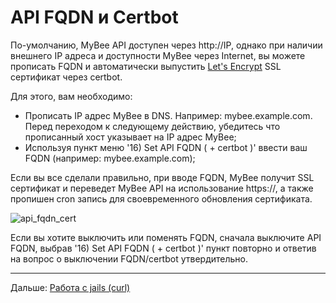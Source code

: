 # API FQDN и Certbot

По-умолчанию, MyBee API доступен через http://IP, однако при наличии внешнего IP адреса и доступности MyBee через Internet, вы можете прописать FQDN и автоматически выпустить [Let's Encrypt](https://letsencrypt.org) SSL сертификат через certbot.

Для этого, вам необходимо:

- Прописать IP адрес MyBee в DNS. Например: mybee.example.com. Перед переходом к следующему действию, убедитесь что прописанный хост указывает на IP адрес MyBee;
- Используя пункт меню '16) Set API FQDN ( + certbot )' ввести ваш FQDN (например: mybee.example.com);

Если вы все сделали правильно, при вводе FQDN, MyBee получит SSL сертификат и переведет MyBee API на использование https://, а также пропишен cron запись для своевременного обновления сертификата.

![api_fqdn_cert](https://user-images.githubusercontent.com/926409/178330856-03182cf3-5367-42c8-968b-7f0130baec2d.png)


Если вы хотите выключить или поменять FQDN, сначала выключите API FQDN, выбрав '16) Set API FQDN ( + certbot )' пункт повторно и ответив на вопрос о выключении FQDN/certbot утвердительно.


---

Дальше: [Работа с jails (curl)](jail_curl.md)
